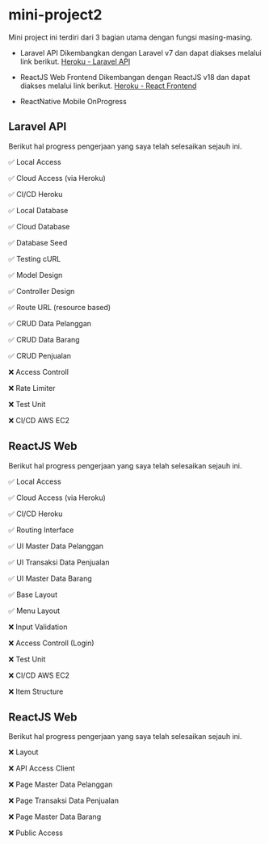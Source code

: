 # mini-project2

Mini project ini terdiri dari 3 bagian utama dengan fungsi masing-masing.

- Laravel API
  Dikembangkan dengan Laravel v7 dan dapat diakses melalui link berikut.
  [Heroku - Laravel API](https://simple2-php-rama11.herokuapp.com/)
  
- ReactJS Web Frontend
  Dikembangan dengan ReactJS v18 dan dapat diakses melalui link berikut.
  [Heroku - React Frontend](https://simple2-php-rama11.herokuapp.com/)
  
- ReactNative Mobile
  OnProgress
  
## Laravel API
Berikut hal progress pengerjaan yang saya telah selesaikan sejauh ini.

:white_check_mark: Local Access

:white_check_mark: Cloud Access (via Heroku)

:white_check_mark: CI/CD Heroku

:white_check_mark: Local Database

:white_check_mark: Cloud Database

:white_check_mark: Database Seed

:white_check_mark: Testing cURL

:white_check_mark: Model Design

:white_check_mark: Controller Design

:white_check_mark: Route URL (resource based)

:white_check_mark: CRUD Data Pelanggan
  
:white_check_mark: CRUD Data Barang
  
:white_check_mark: CRUD Penjualan

:x: Access Controll

:x: Rate Limiter

:x: Test Unit

:x: CI/CD AWS EC2

 
## ReactJS Web
Berikut hal progress pengerjaan yang saya telah selesaikan sejauh ini.

:white_check_mark: Local Access

:white_check_mark: Cloud Access (via Heroku)

:white_check_mark: CI/CD Heroku

:white_check_mark: Routing Interface

:white_check_mark: UI Master Data Pelanggan
  
:white_check_mark: UI Transaksi Data Penjualan
  
:white_check_mark: UI Master Data Barang

:white_check_mark: Base Layout
  
:white_check_mark: Menu Layout

:x: Input Validation

:x: Access Controll (Login)

:x: Test Unit

:x: CI/CD AWS EC2

:x: Item Structure

## ReactJS Web
Berikut hal progress pengerjaan yang saya telah selesaikan sejauh ini.

:x: Layout

:x: API Access Client

:x: Page Master Data Pelanggan

:x: Page Transaksi Data Penjualan

:x: Page Master Data Barang

:x: Public Access
